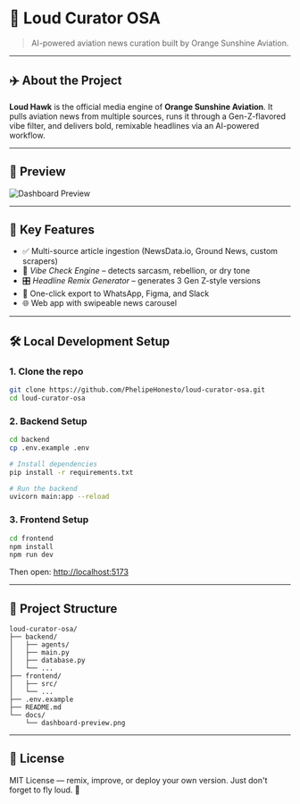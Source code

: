 # 🦅 Loud Curator OSA

> AI-powered aviation news curation built by Orange Sunshine Aviation.

---

## ✈️ About the Project

**Loud Hawk** is the official media engine of **Orange Sunshine Aviation**. It pulls aviation news from multiple sources, runs it through a Gen-Z-flavored vibe filter, and delivers bold, remixable headlines via an AI-powered workflow.

---

## 📸 Preview

![Dashboard Preview](./docs/dashboard-preview.png)

---

## 🚀 Key Features

- ✅ Multi-source article ingestion (NewsData.io, Ground News, custom scrapers)
- 🧠 *Vibe Check Engine* – detects sarcasm, rebellion, or dry tone
- 🎛️ *Headline Remix Generator* – generates 3 Gen Z-style versions
- 📲 One-click export to WhatsApp, Figma, and Slack
- 🌐 Web app with swipeable news carousel

---

## 🛠️ Local Development Setup

### 1. Clone the repo

```bash
git clone https://github.com/PhelipeHonesto/loud-curator-osa.git
cd loud-curator-osa
```

### 2. Backend Setup

```bash
cd backend
cp .env.example .env

# Install dependencies
pip install -r requirements.txt

# Run the backend
uvicorn main:app --reload
```

### 3. Frontend Setup

```bash
cd frontend
npm install
npm run dev
```

Then open: [http://localhost:5173](http://localhost:5173)

---

## 📁 Project Structure

```
loud-curator-osa/
├── backend/
│   ├── agents/
│   ├── main.py
│   ├── database.py
│   └── ...
├── frontend/
│   ├── src/
│   └── ...
├── .env.example
├── README.md
└── docs/
    └── dashboard-preview.png
```

---

## 📜 License

MIT License — remix, improve, or deploy your own version. Just don't forget to fly loud. 🦅
